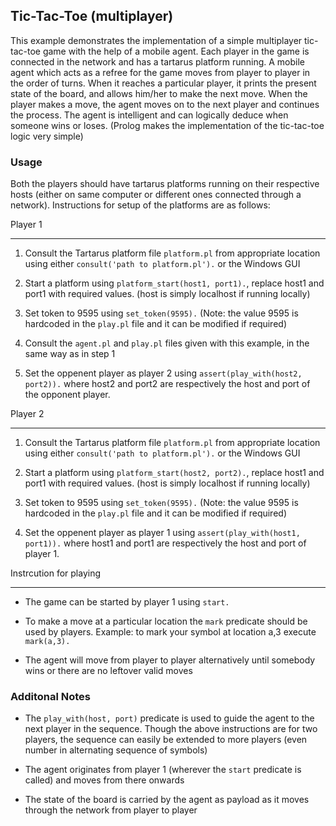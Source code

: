 ## Tic-Tac-Toe (multiplayer)
This example demonstrates the implementation of a simple multiplayer tic-tac-toe game with the help of a mobile agent. Each player in the game is connected in the network and has a tartarus platform running. A mobile agent which acts as a refree for the game moves from player to player in the order of turns. When it reaches a particular player, it prints the present state of the board, and allows him/her to make the next move. When the player makes a move, the agent moves on to the next player and continues the process. The agent is intelligent and can logically deduce when someone wins or loses. (Prolog makes the implementation of the tic-tac-toe logic very simple)

### Usage
Both the players should have tartarus platforms running on their respective hosts (either on same computer or different ones connected through a network). Instructions for setup of the platforms are as follows:

Player 1
________

1. Consult the Tartarus platform file `platform.pl` from appropriate location using either `consult('path to platform.pl').` or the Windows GUI

2. Start a platform using `platform_start(host1, port1).`, replace host1 and port1 with required values. (host is simply localhost if running locally)

3. Set token to 9595 using `set_token(9595).` (Note: the value 9595 is hardcoded in the `play.pl` file and it can be modified if required)

4. Consult the `agent.pl` and `play.pl` files given with this example, in the same way as in step 1

5. Set the oppenent player as player 2 using `assert(play_with(host2, port2)).` where host2 and port2 are respectively the host and port of the opponent player.

Player 2
________

1. Consult the Tartarus platform file `platform.pl` from appropriate location using either `consult('path to platform.pl').` or the Windows GUI

2. Start a platform using `platform_start(host2, port2).`, replace host1 and port1 with required values. (host is simply localhost if running locally)

3. Set token to 9595 using `set_token(9595).` (Note: the value 9595 is hardcoded in the `play.pl` file and it can be modified if required)

4. Set the oppenent player as player 1 using `assert(play_with(host1, port1)).` where host1 and port1 are respectively the host and port of player 1.

Instrcution for playing
_______________________

* The game can be started by player 1 using `start.`

* To make a move at a particular location the `mark` predicate should be used by players. Example: to mark your symbol at location a,3 execute `mark(a,3).`

* The agent will move from player to player alternatively until somebody wins or there are no leftover valid moves


### Additonal Notes
* The `play_with(host, port)` predicate is used to guide the agent to the next player in the sequence. Though the above instructions are for two players, the sequence can easily be extended to more players (even number in alternating sequence of symbols)

* The agent originates from player 1 (wherever the `start` predicate is called) and moves from there onwards

* The state of the board is carried by the agent as payload as it moves through the network from player to player
